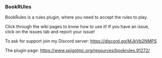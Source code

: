 ### BookRUles

BookRules is a rules plugin, where you need to accept the rules to play.

Click through the wiki pages to know how to use it! If you have an issue, click on the issues tab and report your issue!

To ask for support join my Discord server: https://discord.gg/MJkVb2NMPS 

The plugin page: https://www.spigotmc.org/resources/bookrules.91272/
